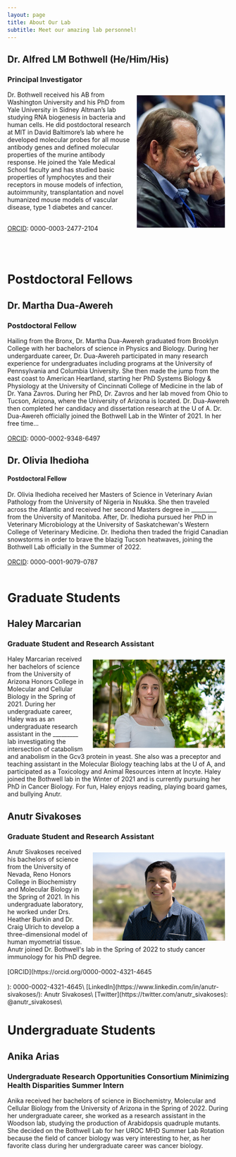 ```yaml
---
layout: page
title: About Our Lab
subtitle: Meet our amazing lab personnel!
---
```



## Dr. Alfred LM Bothwell (He/Him/His)
### Principal Investigator
<img src="/assets/img/bothwell.jpg" align = right height = "300" style = "padding: 10px" />Dr. Bothwell received his AB from Washington University and his PhD from Yale University in Sidney Altman’s lab studying RNA biogenesis in bacteria and human cells.  He did postdoctoral research at MIT in David Baltimore’s lab where he developed molecular probes for all mouse antibody genes and defined molecular properties of the murine antibody response.  He joined the Yale Medical School faculty and has studied basic properties of lymphocytes and their receptors in mouse models of infection, autoimmunity, transplantation and novel humanized mouse models of vascular disease, type 1 diabetes and cancer.<br/><br/>

[ORCID](https://orcid.org/0000-0003-2477-2104): 0000-0003-2477-2104
<br/><br/>
<br/><br/>

# Postdoctoral Fellows
## Dr. Martha Dua-Awereh
### Postdoctoral Fellow
Hailing from the Bronx, Dr. Martha Dua-Awereh graduated from Brooklyn College with her bachelors of science in Physics and Biology. During her undergarduate career, Dr. Dua-Awereh participated in many research experience for undergraduates including programs at the University of Pennsylvania and Columbia University. She then made the jump from the east coast to American Heartland, starting her PhD Systems Biology & Physiology at the University of Cincinnati College of Medicine in the lab of Dr. Yana Zavros. During her PhD, Dr. Zavros and her lab moved from Ohio to Tucson, Arizona, where the University of Arizona is located. Dr. Dua-Awereh then completed her candidacy and dissertation research at the U of A. Dr. Dua-Awereh officially joined the Bothwell Lab in the Winter of 2021. In her free time... <br/><br/>
[ORCID](https://orcid.org/0000-0002-9348-6497): 0000-0002-9348-6497

## Dr. Olivia Ihedioha
#### Postdoctoral Fellow
Dr. Olivia Ihedioha received her Masters of Science in Veterinary Avian Pathology from the University of Nigeria in Nsukka. She then traveled across the Atlantic and received her second Masters degree in _________ from the University of Manitoba. After, Dr. Ihedioha pursued her PhD in Veterinary Microbiology at the University of Saskatchewan's Western College of Veterinary Medicine. Dr. Ihedioha then traded the frigid Canadian snowstorms in order to brave the blazig Tucson heatwaves, joining the Bothwell Lab officially in the Summer of 2022. <br/><br/>
[ORCID](https://orcid.org/0000-0001-9079-0787): 0000-0001-9079-0787
<br/><br/>
# Graduate Students
## Haley Marcarian
### Graduate Student and Research Assistant
<img src="/assets/img/haley-marcarian-headshot.jpg" align = right height = 200 style = "padding: 10px"/>
Haley Marcarian received her bachelors of science from the University of Arizona Honors College in Molecular and Cellular Biology in the Spring of 2021. During her undergraduate career, Haley was as an undergraduate research assistant in the _________ lab investigating the intersection of catabolism and anabolism in the Gcv3 protein in yeast. She also was a preceptor and teaching assistant in the Molecular Biology teaching labs at the U of A, and participated as a Toxicology and Animal Resources intern at Incyte. Haley joined the Bothwell lab in the Winter of 2021 and is currently pursuing her PhD in Cancer Biology. For fun, Haley enjoys reading,   playing board games, and bullying Anutr. 

## Anutr Sivakoses
### Graduate Student and Research Assistant
<img src="/assets/img/anutr-sivakoses-headshot.jpg" align = right height = 200 style = "padding: 10px"/>
Anutr Sivakoses received his bachelors of science from the University of Nevada, Reno Honors College in Biochemistry and Molecular Biology in the Spring of 2021. In his undergraduate laboratory, he worked under Drs. Heather Burkin and Dr. Craig Ulrich to develop a three-dimensional model of human myometrial tissue. Anutr joined Dr. Bothwell's lab in the Spring of 2022 to study cancer immunology for his PhD degree. <br/><br/>
[ORCID](https://orcid.org/0000-0002-4321-4645 <br/><br/>): 0000-0002-4321-4645\
[LinkedIn](https://www.linkedin.com/in/anutr-sivakoses/): Anutr Sivakoses\
[Twitter](https://twitter.com/anutr_sivakoses): @anutr_sivakoses\

# Undergraduate Students
## Anika Arias
### Undergraduate Research Opportunities Consortium Minimizing Health Disparities Summer Intern
Anika received her bachelors of science in Biochemistry, Molecular and Cellular Biology from the University of Arizona in the Spring of 2022. During her undergraduate career, she worked as a research assistant in the Woodson lab, studying the production of Arabidopsis quadruple mutants. She decided on the Bothwell Lab for her UROC MHD Summer Lab Rotation because the field of cancer biology was very interesting to her, as her favorite class during her undergraduate career was cancer biology.
